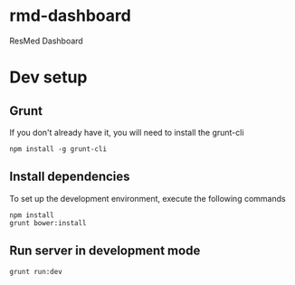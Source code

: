 rmd-dashboard
=============

ResMed Dashboard

# Dev setup
## Grunt
If you don't already have it, you will need to install the grunt-cli

    npm install -g grunt-cli

## Install dependencies
To set up the development environment, execute the following commands

    npm install
    grunt bower:install

## Run server in development mode

    grunt run:dev